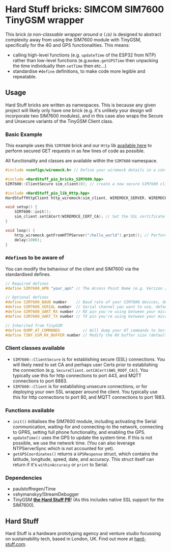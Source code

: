 # **Hard Stuff** bricks: SIMCOM SIM7600 TinyGSM wrapper

This brick _(a non-classable wrapper around a `lib`)_ is designed to abstract complexity away from using the SIM7600 module with TinyGSM, specifically for the 4G and GPS functionalities. This means:

-   calling high-level functions (e.g. `updateTime` of the ESP32 from NTP) rather than low-level functions (e.g.`modem.getGPSTime` then unpacking the time individually then `setTime` then etc...)
-   standardise `#define` definitions, to make code more legible and repeatable.

## Usage

Hard Stuff bricks are written as namespaces. This is because any given project will likely only have one brick (e.g. it's unlikely your design will incorporate two SIM7600 modules), and in this case also wraps the Secure and Unsecure variants of the TinyGSM Client class.

### Basic Example

This example uses this `SIM7600` brick and our `Http` lib [available here](https://github.com/Hard-Stuff/HardStuff_pio_lib_Http) to perform secured GET requests in as few lines of code as possible.

All functionality and classes are available within the `SIM7600` namespace.

```cpp
#include <configs/wiremock.h> // Define your wiremock details in a config

#include <HardStuff_pio_bricks_SIM7600.hpp>
SIM7600::ClientSecure sim_client(0); // create a new secure SIM7600 client (SSL-secure ready), on MUX 0

#include <HardStuff_pio_lib_Http.hpp>
HardStuffHttpClient http_wiremock(sim_client, WIREMOCK_SERVER, WIREMOCK_PORT); // Create an HTTP wrapper around the client

void setup() {
    SIM7600::init();
    sim_client.setCACert(WIREMOCE_CERT_CA); // Set the SSL certificate for secure communication
}

void loop() {
    http_wiremock.getFromHTTPServer("/hello_world").print(); // Perform a get request on the /hello_world endpoint and print the HTTP response.
    delay(1000);
}
```

### `#define`s to be aware of

You can modify the behaviour of the client and SIM7600 via the standardised defines.

```cpp
// Required defines
#define SIM7600_APN "your_apn" // The Access Point Name (e.g. Verizon / Three) of your SIM card

// Optional defines
#define SIM7600_BAUD number    // Baud rate of your SIM7600 devices, defaults to 115200
#define SIM7600_SERIAL number  // Serial channel you want to use, default is Serial1 (with Serial being reserved for your Serial.print()s)
#define SIM7600_UART_RX number // RX pin you're using between your microcontroller and the SIM7600, default varies depending on microcontroller.
#define SIM7600_UART_TX number // TX pin you're using between your microcontroller and the SIM7600, default varies depending on microcontroller.

// Inherited from TinyGSM
#define DUMP_AT_COMMANDS          // Will dump your AT commands to Serial. Very useful for debugging, remove in production code!
#define TINY_GSM_RX_BUFFER number // Modify the RX buffer size (default is 1024). Depends on your ,microcontroller.
```

### Client classes available

-   `SIM7600::ClientSecure` is for establishing secure (SSL) connections. You will likely need to set CA and perhaps user Certs prior to establishing the connection (e.g. `SecureClient.setCACert(AWS_ROOT_CA)`). You typically use this for http connections to port 443, and MQTT connections to port 8883.
-   `SIM7600::Client` is for establishing unsecure connections, or for deploying your own SSL wrapper around the client. You typically use this for http connections to port 80, and MQTT connections to port 1883.

### Functions available

-   `init()` initialises the SIM7600 module, including activating the Serial communication, waiting-for and connecting-to the network, connecting to GPRS, setting full phone functionality, and enabling the GPS.
-   `updateTime()` uses the GPS to update the system time. If this is not possible, we use the network time. (You can also leverage NTPServerSync which is not accounted for yet).
-   `getGPSCoordinates()` returns a `GPSResponse` struct, which contains the latitude, longitude, speed, date, and accuracy. This struct itself can return if it's `withinAccuracy` or `print` to Serial.


### Dependencies

- paulstoffregen/Time
- vshymanskyy/StreamDebugger
- TinyGSM **[the Hard Stuff PR](github.com:Hard-Stuff/TinyGSM.git)**! (As this includes native SSL support for the SIM7600).


## Hard Stuff

Hard Stuff is a hardware prototyping agency and venture studio focussing on sustainability tech, based in London, UK.
Find out more at [hard-stuff.com](hard-stuff.com).